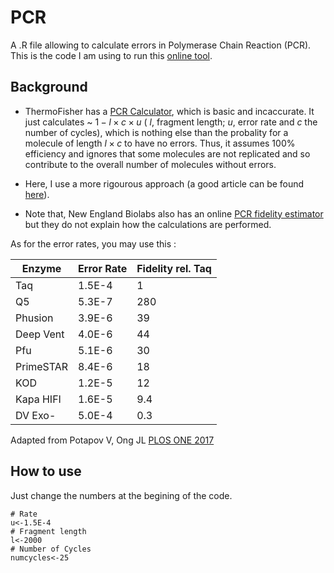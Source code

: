 # PCR

A .R file allowing to calculate errors in Polymerase Chain Reaction (PCR). 
This is the code I am using to run this [online tool](https://biosoft-ipcms.fr/files/code.php).

## Background 
- ThermoFisher has a [PCR Calculator](https://www.thermofisher.com/uk/en/home/brands/thermo-scientific/molecular-biology/molecular-biology-learning-center/molecular-biology-resource-library/thermo-scientific-web-tools/pcr-fidelity-calculator.html), which is basic and incaccurate. It  just calculates ~ $1-l \times c \times u$ ( $l$, fragment length; $u$, error rate and $c$ the number of cycles), which is nothing else than the probality for a molecule of length $l \times c$ to have no errors. Thus, it assumes 100% efficiency and ignores that some molecules are not replicated and so contribute to the overall number of molecules without errors. 

- Here, I use a more rigourous approach (a good article can be found [here](https://doi.org/10.3929/ethz-a-006088024)).

- Note that, New England Biolabs also has an online  [PCR fidelity estimator](https://pcrfidelityestimator.neb.com) but they do not explain how the calculations are performed.


As for the error rates, you may use this :



| Enzyme| 	Error Rate| 	Fidelity rel. Taq| 
| ------------- | ------------- | ------------- |
| Taq	| 1.5E-4	| 1| 
| Q5  | 5.3E-7	| 280| 
| Phusion	| 3.9E-6	| 39| 
| Deep Vent	| 4.0E-6	| 44| 
| Pfu	| 5.1E-6| 	30| 
| PrimeSTAR| 	8.4E-6	| 18| 
| KOD| 	1.2E-5| 	12| 
| Kapa HIFI| 	1.6E-5	| 9.4| 
| DV Exo-	| 5.0E-4| 	0.3| 

Adapted from Potapov V, Ong JL [PLOS ONE 2017](https://doi.org/10.1371/journal.pone.0169774)

## How to use

Just change the numbers at the begining of the code.
```
# Rate
u<-1.5E-4
# Fragment length
l<-2000
# Number of Cycles
numcycles<-25
```
